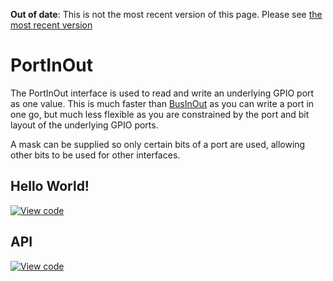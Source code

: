 <span class="warnings">**Out of date**: This is not the most recent version of this page. Please see [the most recent version](https://os.mbed.com/docs/latest/reference/portinout.html)</span>
# PortInOut

The PortInOut interface is used to read and write an underlying GPIO port as one value. This is much faster than [BusInOut](BusInOut.md) as you can write a port in one go, but much less flexible as you are constrained by the port and bit layout of the underlying GPIO ports.

A mask can be supplied so only certain bits of a port are used, allowing other bits to be used for other interfaces. 

## Hello World!

[![View code](https://www.mbed.com/embed/?url=https://developer.mbed.org/users/mbed_official/code/PortInOut_HelloWorld/)](https://developer.mbed.org/users/mbed_official/code/PortInOut_HelloWorld/file/018ca8a43b33/main.cpp) 

## API

[![View code](https://www.mbed.com/embed/?type=library)](https://docs.mbed.com/docs/mbed-os-api/en/mbed-os-5.1.0/api/PortInOut_8h_source.html) 
